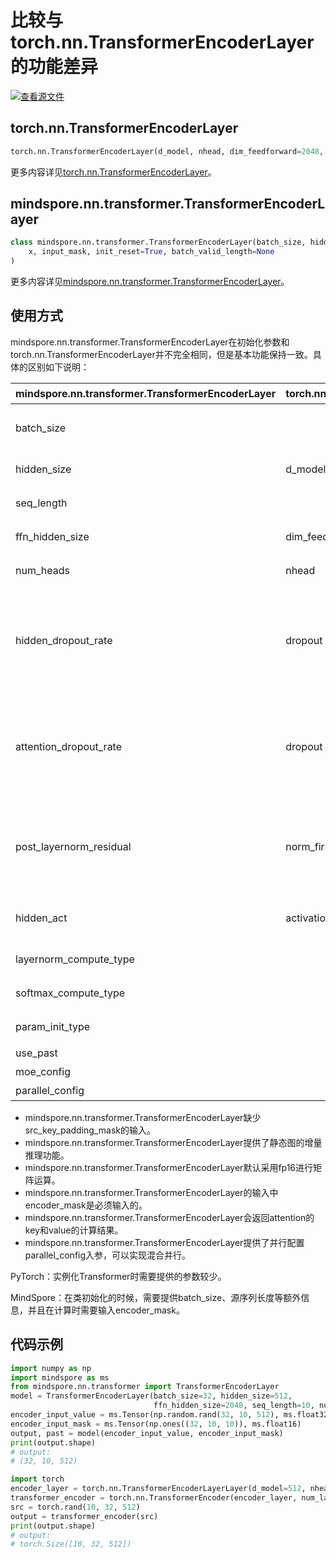 # 比较与torch.nn.TransformerEncoderLayer的功能差异

[![查看源文件](https://mindspore-website.obs.cn-north-4.myhuaweicloud.com/website-images/r1.8/resource/_static/logo_source.png)](https://gitee.com/mindspore/docs/blob/r1.8/docs/mindspore/source_zh_cn/note/api_mapping/pytorch_diff/TransformerEncoderLayer.md)

## torch.nn.TransformerEncoderLayer

```python
torch.nn.TransformerEncoderLayer(d_model, nhead, dim_feedforward=2048, dropout=0.1, activation=<function relu>, layer_norm_eps=1e-05, batch_first=False, norm_first=False, device=None, dtype=None)
```

更多内容详见[torch.nn.TransformerEncoderLayer](https://pytorch.org/docs/1.5.0/nn.html#torch.nn.TransformerEncoderLayer)。

## mindspore.nn.transformer.TransformerEncoderLayer

```python
class mindspore.nn.transformer.TransformerEncoderLayer(batch_size, hidden_size, ffn_hidden_size, num_heads, seq_length, attention_dropout_rate=0.1, hidden_dropout_rate=0.1, post_layernorm_residual=False, layernorm_compute_type=mstype.float32, softmax_compute_type=mstype.float32, param_init_type=mstype.float32, hidden_act="gelu", use_past=False, moe_config=default_moe_config, parallel_config=default_dpmp_config)(
    x, input_mask, init_reset=True, batch_valid_length=None
)
```

更多内容详见[mindspore.nn.transformer.TransformerEncoderLayer](https://www.mindspore.cn/docs/zh-CN/r1.8/api_python/mindspore.nn.transformer.html#mindspore.nn.transformer.TransformerEncoderLayer)。

## 使用方式

mindspore.nn.transformer.TransformerEncoderLayer在初始化参数和torch.nn.TransformerEncoderLayer并不完全相同，但是基本功能保持一致。具体的区别如下说明：

| mindspore.nn.transformer.TransformerEncoderLayer | torch.nn.TransformerEncoderLayer | 说明                                                         |
| --------------------------------------------- | -------------------------------- | ------------------------------------------------------------ |
| batch_size                                    |                                  | MindSpore需要传入额外的batch size以作校验和增量推理使用。    |
| hidden_size                                   | d_model                          | 参数名称不一致，含义相同。                                   |
| seq_length                                    |                                  | encoder输入序列长度。                                        |
| ffn_hidden_size                               | dim_feedforward                  | 参数名称不一致，含义相同。                                   |
| num_heads                                     | nhead                            | Attention的head数目，含义相同。                              |
| hidden_dropout_rate                           | dropout                          | 含义不同。attention_dropout_rate表示在softmax处的dropout，而PyTorch的dropout参数额外控制了隐藏层的dropout rate。 |
| attention_dropout_rate                        | dropout                          | 含义不同。hidden_dropout_rate表示在隐藏层处的dropout，而PyTorch的dropout参数额外控制了softmax处的dropout rate。 |
| post_layernorm_residual                       | norm_first                       | 含义不同。MindSpore的该参数表示残差相加时对输入是否应用layernorm，而PyTorch表示输入子层时是否先输入layernorm。 |
| hidden_act                                    | activation                       | 激活层的类型，含义相同。MindSpore仅支持字符串。              |
| layernorm_compute_type                        |                                  | 控制layernorm的计算类型。                                    |
| softmax_compute_type                          |                                  | 控制attention中softmax的计算类型。                           |
| param_init_type                               |                                  | 控制参数初始化的类型。                                       |
| use_past                                      |                                  | 是否使用增量推理。                                           |
| moe_config                                    |                                  | MoE并行的配置参数。                                          |
| parallel_config                               |                                  | 并行设置的配置参数。                                         |

- mindspore.nn.transformer.TransformerEncoderLayer缺少src_key_padding_mask的输入。
- mindspore.nn.transformer.TransformerEncoderLayer提供了静态图的增量推理功能。
- mindspore.nn.transformer.TransformerEncoderLayer默认采用fp16进行矩阵运算。
- mindspore.nn.transformer.TransformerEncoderLayer的输入中encoder_mask是必须输入的。
- mindspore.nn.transformer.TransformerEncoderLayer会返回attention的key和value的计算结果。
- mindspore.nn.transformer.TransformerEncoderLayer提供了并行配置parallel_config入参，可以实现混合并行。

PyTorch：实例化Transformer时需要提供的参数较少。

MindSpore：在类初始化的时候，需要提供batch_size、源序列长度等额外信息，并且在计算时需要输入encoder_mask。

## 代码示例

```python
import numpy as np
import mindspore as ms
from mindspore.nn.transformer import TransformerEncoderLayer
model = TransformerEncoderLayer(batch_size=32, hidden_size=512,
                                ffn_hidden_size=2048, seq_length=10, num_heads=8)
encoder_input_value = ms.Tensor(np.random.rand(32, 10, 512), ms.float32)
encoder_input_mask = ms.Tensor(np.ones((32, 10, 10)), ms.float16)
output, past = model(encoder_input_value, encoder_input_mask)
print(output.shape)
# output:
# (32, 10, 512)

import torch
encoder_layer = torch.nn.TransformerEncoderLayerLayer(d_model=512, nhead=8)
transformer_encoder = torch.nn.TransformerEncoder(encoder_layer, num_layers=2)
src = torch.rand(10, 32, 512)
output = transformer_encoder(src)
print(output.shape)
# output:
# torch.Size([10, 32, 512])
```